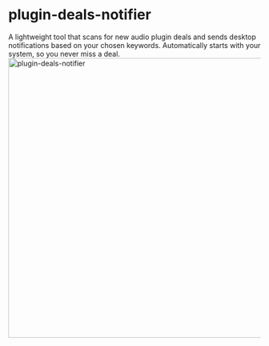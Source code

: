 # plugin-deals-notifier
A lightweight tool that scans for new audio plugin deals and sends desktop notifications based on your chosen keywords. Automatically starts with your system, so you never miss a deal.
<img width="621" height="560" alt="plugin-deals-notifier" src="https://github.com/user-attachments/assets/7a516aa7-b050-47da-9bc6-0731759fa87a" />
